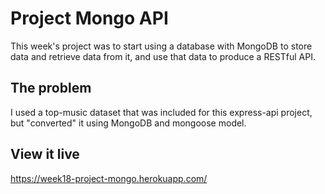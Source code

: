 # Project Mongo API

This week's project was to start using a database with MongoDB to store data and retrieve data from it, and use that data to produce a RESTful API.

## The problem

I used a top-music dataset that was included for this express-api project, but "converted" it using MongoDB and mongoose model.

## View it live

https://week18-project-mongo.herokuapp.com/
